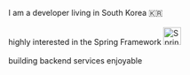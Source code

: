 I am a developer living in South Korea 🇰🇷  
<br/>
highly interested in the Spring Framework 
<img width="32" height="auto" src="https://img.shields.io/badge/-white?style=flat-square&logo=spring" alt="Spring badge" id="light-mode-badge">
<img width="32" height="auto" src="https://img.shields.io/badge/-black?style=flat-square&logo=spring" alt="Spring badge" id="dark-mode-badge" style="display: none;">
<br/><br/>
building backend services enjoyable

<script>
  const isDarkMode = window.matchMedia && window.matchMedia('(prefers-color-scheme: dark)').matches;
  document.getElementById('light-mode-badge').style.display = isDarkMode ? 'none' : 'inline';
  document.getElementById('dark-mode-badge').style.display = isDarkMode ? 'inline' : 'none';
</script>
